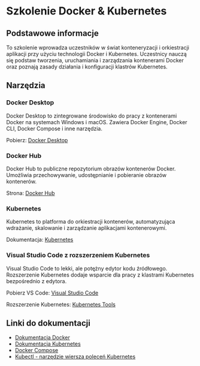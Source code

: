 # Szkolenie Docker & Kubernetes

## Podstawowe informacje

To szkolenie wprowadza uczestników w świat konteneryzacji i orkiestracji aplikacji przy użyciu technologii Docker i Kubernetes. Uczestnicy nauczą się podstaw tworzenia, uruchamiania i zarządzania kontenerami Docker oraz poznają zasady działania i konfiguracji klastrów Kubernetes.

## Narzędzia

### Docker Desktop
Docker Desktop to zintegrowane środowisko do pracy z kontenerami Docker na systemach Windows i macOS. Zawiera Docker Engine, Docker CLI, Docker Compose i inne narzędzia.

Pobierz: [Docker Desktop](https://www.docker.com/products/docker-desktop)

### Docker Hub
Docker Hub to publiczne repozytorium obrazów kontenerów Docker. Umożliwia przechowywanie, udostępnianie i pobieranie obrazów kontenerów.

Strona: [Docker Hub](https://hub.docker.com/)

### Kubernetes
Kubernetes to platforma do orkiestracji kontenerów, automatyzująca wdrażanie, skalowanie i zarządzanie aplikacjami kontenerowymi.

Dokumentacja: [Kubernetes](https://kubernetes.io/docs/home/)

### Visual Studio Code z rozszerzeniem Kubernetes
Visual Studio Code to lekki, ale potężny edytor kodu źródłowego. Rozszerzenie Kubernetes dodaje wsparcie dla pracy z klastrami Kubernetes bezpośrednio z edytora.

Pobierz VS Code: [Visual Studio Code](https://code.visualstudio.com/)

Rozszerzenie Kubernetes: [Kubernetes Tools](https://marketplace.visualstudio.com/items?itemName=ms-kubernetes-tools.vscode-kubernetes-tools)

## Linki do dokumentacji

- [Dokumentacja Docker](https://docs.docker.com/)
- [Dokumentacja Kubernetes](https://kubernetes.io/docs/)
- [Docker Compose](https://docs.docker.com/compose/)
- [Kubectl - narzędzie wiersza poleceń Kubernetes](https://kubernetes.io/docs/reference/kubectl/)
